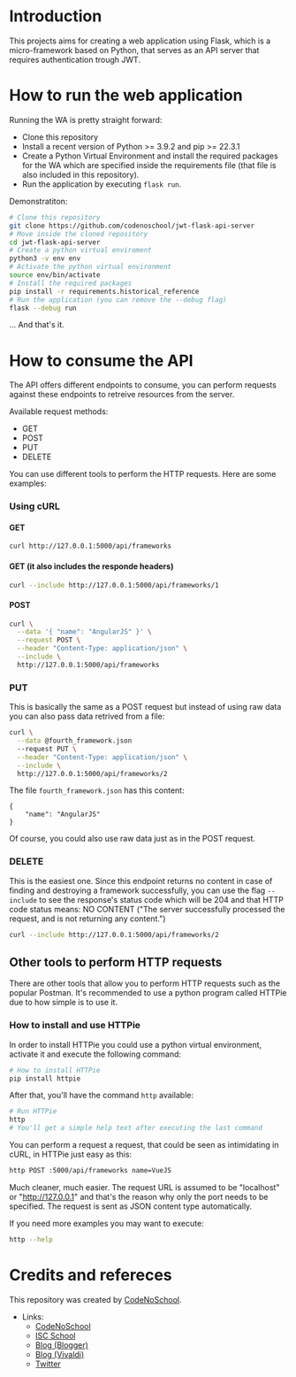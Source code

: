 # Introduction

This projects aims for creating a web application using Flask, which is a
micro-framework based on Python, that serves as an API server that requires
authentication trough JWT.

# How to run the web application

Running the WA is pretty straight forward:

* Clone this repository
* Install a recent version of Python >= 3.9.2 and pip >= 22.3.1
* Create a Python Virtual Environment and install the required packages for
the WA which are specified inside the requirements file (that file is also
included in this repository).
* Run the application by executing `flask run`.

Demonstratiton:

```sh
# Clone this repository
git clone https://github.com/codenoschool/jwt-flask-api-server
# Move inside the cloned repository
cd jwt-flask-api-server
# Create a python virtual enviroment
python3 -v env env
# Activate the python virtual environment
source env/bin/activate
# Install the required packages
pip install -r requirements.historical_reference
# Run the application (you can remove the --debug flag)
flask --debug run
```

... And that's it.

# How to consume the API

The API offers different endpoints to consume, you can perform requests
against these endpoints to retreive resources from the server.

Available request methods:

* GET
* POST
* PUT
* DELETE

You can use different tools to perform the HTTP requests. Here are some
examples:

### Using cURL

#### GET

```sh
curl http://127.0.0.1:5000/api/frameworks
```

#### GET (it also includes the responde headers)

```sh
curl --include http://127.0.0.1:5000/api/frameworks/1
```

#### POST

```sh
curl \
  --data '{ "name": "AngularJS" }' \
  --request POST \
  --header "Content-Type: application/json" \
  --include \
  http://127.0.0.1:5000/api/frameworks
```

### PUT

This is basically the same as a POST request but instead of
using raw data you can also pass data retrived from a file:

```sh
curl \
  --data @fourth_framework.json
  --request PUT \
  --header "Content-Type: application/json" \
  --include \
  http://127.0.0.1:5000/api/frameworks/2
```

The file `fourth_framework.json` has this content:

```
{
	"name": "AngularJS"
}
```

Of course, you could also use raw data just as in the POST request.

### DELETE

This is the easiest one. Since this endpoint returns no content in case
of finding and destroying a framework successfully, you can use the
flag `--include` to see the response's status code which will be 204
and that HTTP code status means: NO CONTENT ("The server successfully
processed the request, and is not returning any content.")

```sh
curl --include http://127.0.0.1:5000/api/frameworks/2
```

## Other tools to perform HTTP requests

There are other tools that allow you to perform HTTP requests such
as the popular Postman. It's recommended to use a python program
called HTTPie due to how simple is to use it.

### How to install and use HTTPie

In order to install HTTPie you could use a python virtual
environment, activate it and execute the following command:

```sh
# How to install HTTPie
pip install httpie
```

After that, you'll have the command `http` available:

```sh
# Run HTTPie
http
# You'll get a simple help text after executing the last command
```

You can perform a request a request, that could be seen as intimidating in
cURL, in HTTPie just easy as this:

```sh
http POST :5000/api/frameworks name=VueJS
```

Much cleaner, much easier. The request URL is assumed to be "localhost" or
"http://127.0.0.1" and that's the reason why only the port needs to be
specified. The request is sent as JSON content type automatically.

If you need more examples you may want to execute:

```sh
http --help
```

# Credits and refereces

This repository was created by [CodeNoSchool](https://github.com/codenoschool).

- Links:
	- [CodeNoSchool](https://www.youtube.com/c/CodeNoSchool)
	- [ISC School](https://www.youtube.com/@ISCSchool)
	- [Blog (Blogger)](https://codenoschool.blogspot.mx/)
	- [Blog (Vivaldi)](https://codenoschool.vivaldi.net/)
	- [Twitter](https://twitter.com/codenoschool)
